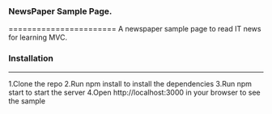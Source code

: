 ### NewsPaper Sample Page.
=======================
A newspaper sample page to read IT news for learning MVC.

### Installation
----------------
1.Clone the repo
2.Run npm install to install the dependencies
3.Run npm start to start the server
4.Open http://localhost:3000 in your browser to see the sample 
